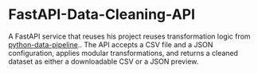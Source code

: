 # FastAPI-Data-Cleaning-API
A FastAPI service that reuses his project reuses transformation logic from [python-data-pipeline](https://github.com/Deski9/python-data-pipeline)..  The API accepts a CSV file and a JSON configuration, applies modular transformations, and returns a cleaned dataset as either a downloadable CSV or a JSON preview.
